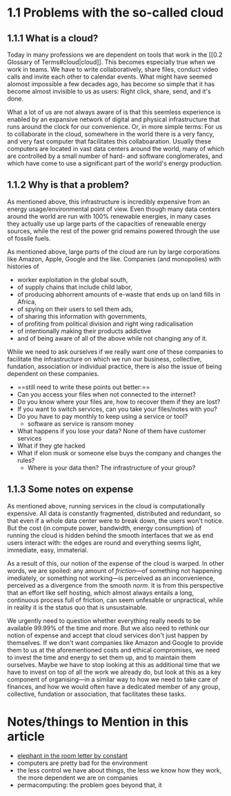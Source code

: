 # 1.1 Problems with the so-called cloud
## 1.1.1 What is a cloud?
Today in many professions we are dependent on tools that work in the [[0.2 Glossary of Terms#cloud|cloud]]. This becomes especially true when we work in teams. We have to write collaboratively, share files, conduct video calls and invite each other to calendar events. What might have seemed alomost impossible a few decades ago, has become so simple that it has become almost invisible to us as users: Right click, share, send, and it's done.

What a lot of us are not always aware of is that this seemless experience is enabled by an expansive network of digital and physical infrastructure that runs around the clock for our convenience. Or, in more simple terms: For us to collaborate in the cloud, somewhere in the world there is a very fancy, and very fast computer that facilitates this collaboaration. Usually these computers are located in vast data centers around the world, many of which are controlled by a small number of hard- and software conglomerates, and which have come to use a significant part of the world's energy production.

## 1.1.2 Why is that a problem?
As mentioned above, this infrastructure is incredibly expensive from an energy usage/environmental point of view. Even though many data centers around the world are run with 100% renewable energies, in many cases they actually use up large parts of the capacities of renewable energy sources, while the rest of the power grid remains powered through the use of fossile fuels.

As mentioned above, large parts of the cloud are run by large corporations like Amazon, Apple, Google and the like. Companies (and monopolies) with histories of 

- worker exploitation in the global south,
- of supply chains that include child labor,
- of producing abhorrent amounts of e-waste that ends up on land fills in Africa,
- of spying on their users to sell them ads,
- of sharing this information with governments,
- of profiting from political division and right wing radicalisation
- of intentionally making their products addictive
- and of being aware of all of the above while not changing any of it.

While we need to ask ourselves if we really want one of these companies to facilitate the infrastructure on which we run our business, collective, fundation, association or individual practice, there is also the issue of being dependent on these companies.

- ==still need to write these points out better:== 
- Can you access your files when not connected to the internet?
- Do you know where your files are, how to recover them if they are lost?
- If you want to switch services, can you take your files/notes with you?
- Do you have to pay monthly to keep using a service or tool?
	- software as service is ransom money
- What happens if you lose your data? None of them have customer services
- What if they gte hacked
- What if elon musk or someone else buys the company and changes the rules?
	- Where is your data then? The infrastructure of your group?

## 1.1.3 Some notes on expense
As mentioned above, running services in the cloud is computationally expensive. All data is constantly fragmented, distributed and redundant, so that even if a whole data center were to break down, the users won't notice. But the cost (in compute power, bandwidth, energy consumption) of running the cloud is hidden behind the smooth interfaces that we as end users interact with: the edges are round and everything seems light, immediate, easy, immaterial.

As a result of this, our notion of the expense of the cloud is warped. In other words, we are spoiled: any amount of *friction*—of something not happening imediately, or something not working—is perceived as an inconvenience, perceived as a divergence from the smooth *norm*. It is from this perspective that an effort like self hosting, which almost always entails a long, continuous process full of friction, can seem unfesable or unpractical, while in reality it is the status quo that is unsustainable.

We urgently need to question whether everything really needs to be available 99.99% of the time and more. But we also need to rethink our notion of expense and accept that cloud services don't just happen by themselves. If we don't want companies like Amazon and Google to provide them to us at the aforementioned costs and ethical compromises, we need to invest the time and energy to set them up, and to maintain them ourselves. Maybe we have to stop looking at this as additional time that we have to invest on top of all the work we already do, but look at this as a key component of organising—in a similar way to how we need to take care of finances, and how we would often have a dedicated member of any group, collective, fundation or association, that facilitates these tasks.


# Notes/things to Mention in this article
- [elephant in the room letter by constant](https://constantvzw.org/wefts/elephant.en.html)
- computers are pretty bad for the environment
- the less control we have about things, the less we know how they work, the more dependent we are on companies
- permacomputing: the problem goes beyond that, it 